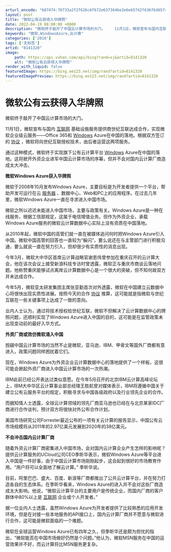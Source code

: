 ```yaml
---
arturl_encode: "687474:70733a2f2f626c6f672e6373646e2e6e65742f636f6d657477:6f2f61727469636c652f64657461696c732f38313431333230"
layout: post
title: "微软公有云获得入华牌照"
date: 2022-04-19 08:00:00 +0800
description: "微软终于敲开了中国云计算市场的大门。    11月1日，微软宣布与国内互联网基础设施服务提供商世纪互"
keywords: "微软,WindowsAzure,云计算"
categories: ['2010']
tags: ['无标签']
artid: "8141320"
image:
    path: https://api.vvhan.com/api/bing?rand=sj&artid=8141320
    alt: "微软公有云获得入华牌照"
render_with_liquid: false
featuredImage: https://bing.ee123.net/img/rand?artid=8141320
featuredImagePreview: https://bing.ee123.net/img/rand?artid=8141320
---
```


# 微软公有云获得入华牌照

微软终于敲开了中国云计算市场的大门。

11月1日，微软宣布与国内
[互联网](http://internet.chinaitlab.com/)
基础设施服务提供商世纪互联达成合作，实现微软企业级云服务——Office 365和
[Windows](http://windows.chinaitlab.com/)
Azure在中国的落地。根据双方签订的
[协议](http://cisco.chinaitlab.com/List_11.html)
，微软将向世纪互联授权技术，由后者运营这两项服务。

通过这种模式，微软终于实现旗下公有云计算平台
[Windows](http://windows.chinaitlab.com/)
Azure在中国的落地。这将掀开外资企业进军中国云计算市场的序幕，但并不会对国内云计算厂商造成太大冲击。

**微软Windows Azure获入华牌照**

微软于2008年10月发布Windows Azure，主要目标是为开发者提供一个平台，帮助开发可运行在云
[服务器](http://server.chinaitlab.com/)
、数据中心、Web和PC上的应用程序。在过去几年里，微软Windows Azure一直在寻求进入中国市场。

微软之所以迟迟未能进入中国市场，主要与政策有关。Windows Azure是一种在线服务，根据工信部规定，这属于电信增值业务。但作为外资企业，承载Windows Azure服务的微软云计算数据中心实际上没有资质在中国落地。

从2010年起，微软中国的高管们就一直在被媒体追问何时把Windows Azure引入中国。微软中国高管的回答也一直较为“躲闪”，要么说还在与主管部门进行积极沟通，要么就说一直在努力引入，但却很少有实质性的消息出现。

今年3月，微软大中华区首席云计算战略官谢恩伟曾参加在重庆召开的云计算大会，他在该次会议上接受新浪科技专访时曾透露，微软正与重庆市商谈云落地问题。他称赞重庆能够试点离岸云计算数据中心是一个很大的突破，但不知何故双方并未达成合作。

今年5月，微软亚太研发集团主席张亚勤首次对外透露，微软在中国建立云数据中心将很快出现实质性进展。按照今天的合作
[协议](http://cisco.chinaitlab.com/List_11.html)
推算，这可能就是指微软与世纪互联在一些关键事项上达成了一致的意向。

业内人士认为，通过将技术授权给世纪互联，微软不但解决了云计算数据中心的牌照问题，还顺利实现了Windows Azure进入中国的目的，这可能是在监管政策未出现变动前的最好入华方式。

**外资厂商或效仿微软涌入中国**

觊觎中国云计算市场的当然不止是微软，亚马逊、IBM、甲骨文等国外厂商都有意进入，政策问题同样困扰着它们。

现在，Windows Azure为外资企业云计算数据中心的落地提供了一个样板，这很可能会掀起外资厂商进入中国云计算市场的一次热潮。

IBM此前已经公开表达过类似意愿。在今年5月召开的北京IBM云计算高峰论坛上，IBM大中华区云计算事业部总经理王胜航曾对媒体表示，IBM将遵循中国关于建立公有云服务平台的规定，积极寻求与中国各级政府以及行业领先企业的合作。

而据知情人士透露，全球云计算领域的领先厂商亚马逊也已经在与北京某家IDC厂商进行合作谈判，预计双方将很快对外公布合作计划。

美国市场研究公司Forrester最近公布的一项有关云计算的报告显示，中国公有云市场规模将从2011年的2.97亿美元发展到2020年的38亿美元。

**不会冲击国内云计算厂商**

随着外资云计算厂商密集进入中国市场，会对国内云计算企业产生怎样的影响呢？提供云计算服务的UCloud公司CEO季昕华表示，微软Windows Azure等平台进入中国是一件好事，由于中国云计算市场刚刚起步，这会起到很好的市场教育作用。“用户将可以全面地了解云计算。” 季昕华说。

目前，阿里巴巴、盛大、百度、新浪等厂商都推出了公共云计算平台，并在努力打造各自的生态体系。在季昕华看来，Windows Azure的进入并不会对这些厂商造成太大影响。他说，“微软云计算平台的主要用户是传统企业，而国内厂商的客户群体中80%以上是
[互联网](http://internet.chinaitlab.com/)
企业或个人开发者。”

据一位业内人士透露，虽然Windows Azure为开发者提供了比较熟悉的应用开发环境，但是在对接一些本地服务的API接口上，国内云计算厂商并不愿意与微软进行合作，这可能是微软面临的一个难题。

微软在全球运营Windows Azure已有四年之久，但季昕华还是颇为担忧的指出，“微软能否在中国市场做好仍然是个问题。”他认为，微软MSN服务在中国的运营效果并不好，而云计算将比MSN服务更复杂。